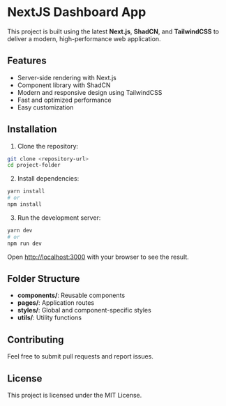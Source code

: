 # NextJS Dashboard App

This project is built using the latest **Next.js**, **ShadCN**, and **TailwindCSS** to deliver a modern, high-performance web application.

## Features
- Server-side rendering with Next.js
- Component library with ShadCN
- Modern and responsive design using TailwindCSS
- Fast and optimized performance
- Easy customization

## Installation

1. Clone the repository:

```bash
git clone <repository-url>
cd project-folder
```

2. Install dependencies:

```bash
yarn install
# or
npm install
```

3. Run the development server:

```bash
yarn dev
# or
npm run dev
```

Open [http://localhost:3000](http://localhost:3000) with your browser to see the result.

## Folder Structure
- **components/**: Reusable components
- **pages/**: Application routes
- **styles/**: Global and component-specific styles
- **utils/**: Utility functions

## Contributing
Feel free to submit pull requests and report issues.

## License
This project is licensed under the MIT License.

